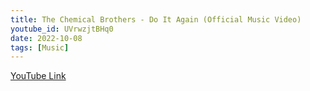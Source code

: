 ```yaml
---
title: The Chemical Brothers - Do It Again (Official Music Video)
youtube_id: UVrwzjtBHq0
date: 2022-10-08
tags: [Music]
---
```

[YouTube Link](https://www.youtube.com/watch?v=UVrwzjtBHq0)
